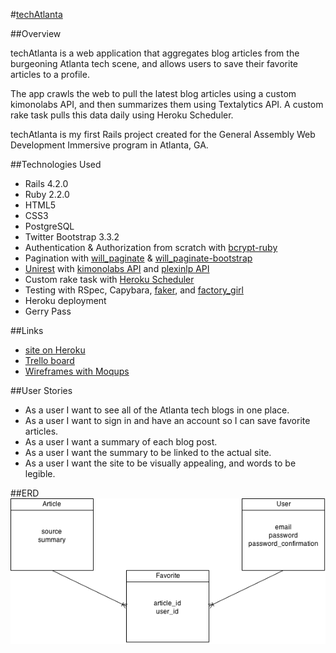 #[techAtlanta](techatlanta.herokuapp.com)

##Overview

techAtlanta is a web application that aggregates blog articles from the burgeoning Atlanta tech scene, and allows users to save their favorite articles to a profile. 

The app crawls the web to pull the latest blog articles using a custom kimonolabs API, and then summarizes them using Textalytics API. A custom rake task pulls this data daily using Heroku Scheduler.

techAtlanta is my first Rails project created for the General Assembly Web Development Immersive program in Atlanta, GA.

##Technologies Used
* Rails 4.2.0
* Ruby 2.2.0
* HTML5
* CSS3
* PostgreSQL 
* Twitter Bootstrap 3.3.2
* Authentication & Authorization from scratch with [bcrypt-ruby](https://github.com/codahale/bcrypt-ruby)
* Pagination with [will_paginate](https://github.com/mislav/will_paginate) & [will_paginate-bootstrap](https://github.com/bootstrap-ruby/will_paginate-bootstrap)
* [Unirest](http://unirest.io/ruby.html) with [kimonolabs API](https://www.kimonolabs.com/) and [plexinlp API](http://www.plexinlp.com/index.html)
* Custom rake task with [Heroku Scheduler](https://addons.heroku.com/scheduler)
* Testing with RSpec, Capybara, [faker](https://github.com/stympy/faker), and [factory_girl](https://github.com/thoughtbot/factory_girl)
* Heroku deployment
* Gerry Pass

##Links
* [site on Heroku](techatlanta.herokuapp.com)
* [Trello board](https://trello.com/b/c40ALByH/techatlanta)
* [Wireframes with Moqups](https://moqups.com/#!/edit/lackeyjb/JiV8e5qo)

##User Stories
* As a user I want to see all of the Atlanta tech blogs in one place.
* As a user I want to sign in and have an account so I can save favorite articles.
* As a user I want a summary of each blog post.
* As a user I want the summary to be linked to the actual site.
* As a user I want the site to be visually appealing, and words to be legible.

##ERD
![ERD diagram](https://raw.githubusercontent.com/lackeyjb/techAtlanta/master/public/images/TechAtlanta.png)
